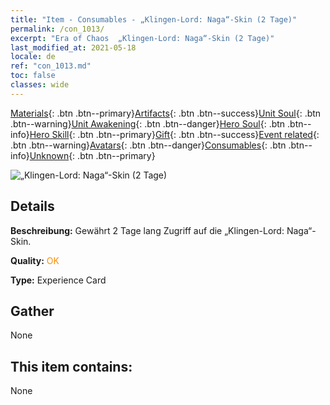 ```yaml
---
title: "Item - Consumables - „Klingen-Lord: Naga“-Skin (2 Tage)"
permalink: /con_1013/
excerpt: "Era of Chaos  „Klingen-Lord: Naga“-Skin (2 Tage)"
last_modified_at: 2021-05-18
locale: de
ref: "con_1013.md"
toc: false
classes: wide
---
```

 [Materials](/ItemsDE/){: .btn .btn--primary}[Artifacts](/ItemsDE/Artifacts/){: .btn .btn--success}[Unit Soul](/ItemsDE/UnitSoul/){: .btn .btn--warning}[Unit Awakening](/ItemsDE/UnitAwakening/){: .btn .btn--danger}[Hero Soul](/ItemsDE/HeroSoul/){: .btn .btn--info}[Hero Skill](/ItemsDE/HeroSkill/){: .btn .btn--primary}[Gift](/ItemsDE/Gift/){: .btn .btn--success}[Event related](/ItemsDE/Events/){: .btn .btn--warning}[Avatars](/ItemsDE/Avatars/){: .btn .btn--danger}[Consumables](/ItemsDE/Consumables/){: .btn .btn--info}[Unknown](/ItemsDE/Unknown/){: .btn .btn--primary}

 ![„Klingen-Lord: Naga“-Skin (2 Tage)](/images/u/ti_najia.jpg)

## Details
 **Beschreibung:** Gewährt 2 Tage lang Zugriff auf die „Klingen-Lord: Naga“-Skin.

 **Quality:** <span style="color: #FF8C00">OK</span>

 **Type:** Experience Card

## Gather

  None

## This item contains:

  None


